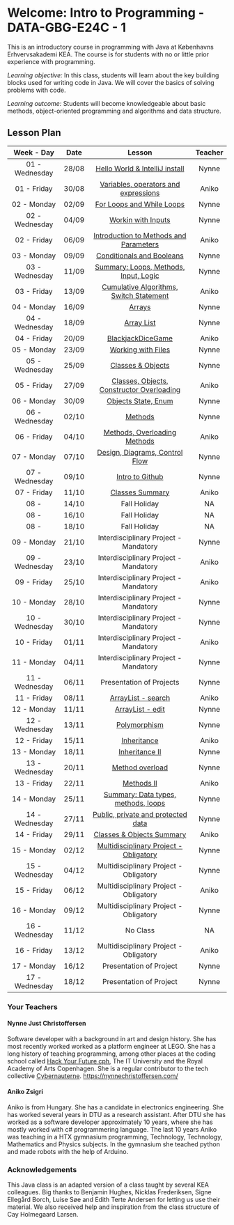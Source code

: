 # Welcome: Intro to Programming - DATA-GBG-E24C - 1


This is an introductory course in programming with Java at Københavns Erhvervsakademi KEA. The course is for students with no or little prior experience with programming.


*Learning objective:* In this class, students will learn about the key building blocks used for writing code in Java. We will cover the basics of solving problems with code.


*Learning outcome:* Students will become knowledgeable about basic methods, object-oriented programming and algorithms and data structure.

## Lesson Plan

|   Week - Day   | Date  |                                   Lesson                                   | Teacher |
| :------------: | :---: | :------------------------------------------------------------------------: | :-----: |
| 01 - Wednesday | 28/08 |     [Hello World & IntelliJ install](./lessons/week-01/2-wednesday.md)     |  Nynne  |
|  01 - Friday   | 30/08 |   [Variables, operators and expressions](./lessons/week-01/3-friday.md)    |  Aniko  |
|  02 - Monday   | 02/09 |         [For Loops and While Loops](./lessons/week-02/1-monday.md)         |  Nynne  |
| 02 - Wednesday | 04/09 |       [Workin with Inputs](./lessons/week-02/2-wednesday.md)               |  Nynne  |
|  02 - Friday   | 06/09 |  [Introduction to Methods and Parameters](./lessons/week-02/3-friday.md)   |  Aniko  |
|  03 - Monday   | 09/09 |            [Conditionals and Booleans](./lessons/week-03/1-monday.md)      |  Nynne  |
| 03 - Wednesday | 11/09 |  [Summary: Loops, Methods, Input, Logic](./lessons/week-03/2-wednesday.md) |  Nynne  |
|  03 - Friday   | 13/09 |  [Cumulative Algorithms, Switch Statement](./lessons/week-03/3-friday.md)  |  Aniko  |
|  04 - Monday   | 16/09 |                  [Arrays](./lessons/week-04/1-monday.md)                   |  Nynne  |
| 04 - Wednesday | 18/09 |               [Array List](./lessons/week-04/2-wednesday.md)               |  Nynne  |
|  04 - Friday   | 20/09 |             [BlackjackDiceGame](./lessons/week-04/3-friday.md)             |  Aniko  |
|  05 - Monday   | 23/09 |            [Working with Files](./lessons/week-05/1-monday.md)             |  Nynne  |
| 05 - Wednesday | 25/09 |           [Classes & Objects](./lessons/week-05/2-wednesday.md)            |  Nynne  |
|  05 - Friday   | 27/09 | [Classes, Objects, Constructor Overloading](./lessons/week-05/3-friday.md) |  Aniko  |
|  06 - Monday   | 30/09 |              [Objects State, Enum](./lessons/week-06/1-monday.md)          |  Nynne  |
| 06 - Wednesday | 02/10 |                [Methods](./lessons/week-06/2-wednesday.md)                 |  Nynne  |
|  06 - Friday   | 04/10 |       [Methods, Overloading Methods](./lessons/week-06/3-friday.md)        |  Aniko  |
|  07 - Monday   | 07/10 |      [Design, Diagrams, Control Flow](./lessons/week-07/1-monday.md)       |  Nynne  |
| 07 - Wednesday | 09/10 |            [Intro to Github](./lessons/week-07/2-wednesday.md)             |  Nynne  |
|  07 - Friday   | 11/10 |             [Classes Summary](./lessons/week-07/3-friday.md)               |  Aniko  |
|      08 -      | 14/10 |                                Fall Holiday                                |   NA    |
|      08 -      | 16/10 |                                Fall Holiday                                |   NA    |
|      08 -      | 18/10 |                                Fall Holiday                                |   NA    |
|  09 - Monday   | 21/10 |                   Interdisciplinary Project - Mandatory                    |  Nynne  |
| 09 - Wednesday | 23/10 |                   Interdisciplinary Project - Mandatory                    |  Aniko  |
|  09 - Friday   | 25/10 |                   Interdisciplinary Project - Mandatory                    |  Aniko  |
|  10 - Monday   | 28/10 |                   Interdisciplinary Project - Mandatory                    |  Nynne  |
| 10 - Wednesday | 30/10 |                   Interdisciplinary Project - Mandatory                    |  Nynne  |
|  10 - Friday   | 01/11 |                   Interdisciplinary Project - Mandatory                    |  Aniko  |
|  11 - Monday   | 04/11 |                   Interdisciplinary Project - Mandatory                    |  Nynne  |
| 11 - Wednesday | 06/11 |                          Presentation of Projects                          |  Nynne  |
|  11 - Friday   | 08/11 |            [ArrayList - search](./lessons/week-11/3-friday.md)             |  Aniko  |
|  12 - Monday   | 11/11 |             [ArrayList - edit](./lessons/week-12/1-monday.md)              |  Nynne  |
| 12 - Wednesday | 13/11 |              [Polymorphism](./lessons/week-12/2-wednesday.md)              |  Nynne  |
|  12 - Friday   | 15/11 |                [Inheritance](./lessons/week-12/3-friday.md)                |  Aniko  |
|  13 - Monday   | 18/11 |              [Inheritance II](./lessons/week-13/1-monday.md)               |  Nynne  |
| 13 - Wednesday | 20/11 |           [Method overload](./lessons/week-13/2-wednesday.md)              |  Nynne  |
|  13 - Friday   | 22/11 |                [Methods II](./lessons/week-13/3-friday.md)                 |  Aniko  |
|  14 - Monday   | 25/11 |    [Summary: Data types, methods, loops](./lessons/week-14/1-monday.md)    |  Nynne  |
| 14 - Wednesday | 27/11 |   [Public, private and protected data](./lessons/week-14/2-wednesday.md)   |  Nynne  |
|  14 - Friday   | 29/11 |         [Classes & Objects Summary](./lessons/week-14/3-friday.md)         |  Aniko  |
|  15 - Monday   | 02/12 |  [Multidisciplinary Project - Obligatory](./lessons/week-15/1-monday.md)   |  Nynne  |
| 15 - Wednesday | 04/12 |                   Multidisciplinary Project - Obligatory                   |  Nynne  |
|  15 - Friday   | 06/12 |                   Multidisciplinary Project - Obligatory                   |  Aniko  |
|  16 - Monday   | 09/12 |                   Multidisciplinary Project - Obligatory                   |  Nynne  |
| 16 - Wednesday | 11/12 |                                  No Class                                  |   NA    |
|  16 - Friday   | 13/12 |                   Multidisciplinary Project - Obligatory                   |  Aniko  |
|  17 - Monday   | 16/12 |                          Presentation of Project                           |  Nynne  |
| 17 - Wednesday | 18/12 |                          Presentation of Project                           |  Nynne  |

  
### Your Teachers

#### Nynne Just Christoffersen
Software developer with a background in art and design history. She has most recently worked worked as a platform engineer at LEGO. She has a long history of teaching programming, among other places at the coding school called [Hack Your Future cph](https://www.hackyourfuture.dk/), The IT University and the Royal Academy of Arts Copenhagen. She is a regular contributor to the tech collective [Cybernauterne](https://cybernauterne.dk/). 
https://nynnechristoffersen.com/

#### Aniko Zsigri

Aniko is from Hungary. She has a candidate in electronics engineering. She has worked several years in DTU as a research assistant. After DTU she has worked as a software developer approximately 10 years, where she has mostly worked with c# programmering language. The last 10 years Aniko was teaching in a HTX gymnasium programming, Technology, Technology, Mathematics and Physics subjects. In the gymnasium she teached python and made robots with the help of Arduino.  

### Acknowledgements

This Java class is an adapted version of a class taught by several KEA colleagues. Big thanks to Benjamin Hughes, Nicklas Frederiksen, Signe Ellegård Borch, Luise Søe and Edith Terte Andersen for letting us use their material. We also received help and inspiration from the class structure of Cay Holmegaard Larsen. 
